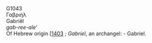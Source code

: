 <body>
  <p>G1043<br>  Γαβριήλ  <br> Gabriēl  <br><i>gab-ree-ale‘ </i><br>Of Hebrew origin [<a href="h1403.htm">1403</a> ; <i>Gabriel</i>, an archangel: - Gabriel.<br></p>
 </body>